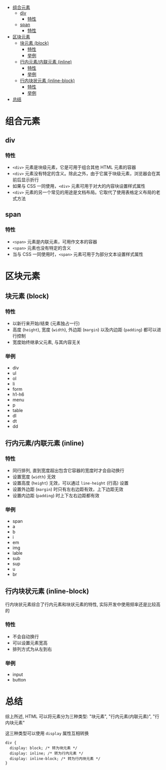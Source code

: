 <!--
 * @Author: shenxh
 * @Date: 2021-12-13 16:48:44
 * @LastEditors: shenxh
 * @LastEditTime: 2021-12-13 16:48:45
 * @Description: HTML 区块
-->

<!-- TOC -->

- [组合元素](#组合元素)
  - [div](#div)
    - [特性](#特性)
  - [span](#span)
    - [特性](#特性)
- [区块元素](#区块元素)
  - [块元素 (block)](#块元素-block)
    - [特性](#特性)
    - [举例](#举例)
  - [行内元素/内联元素 (inline)](#行内元素内联元素-inline)
    - [特性](#特性)
    - [举例](#举例)
  - [行内块状元素 (inline-block)](#行内块状元素-inline-block)
    - [特性](#特性)
    - [举例](#举例)
- [总结](#总结)

<!-- /TOC -->

# 组合元素

## div

### 特性
+ `<div>` 元素是块级元素，它是可用于组合其他 HTML 元素的容器
+ `<div>` 元素没有特定的含义。除此之外，由于它属于块级元素，浏览器会在其前后显示折行
+ 如果与 CSS 一同使用，`<div>`  元素可用于对大的内容块设置样式属性
+ `<div>` 元素的另一个常见的用途是文档布局。它取代了使用表格定义布局的老式方法

## span

### 特性
+ `<span>` 元素是内联元素，可用作文本的容器
+ `<span>` 元素也没有特定的含义
+ 当与 CSS 一同使用时，`<span>` 元素可用于为部分文本设置样式属性

# 区块元素

## 块元素 (block)

### 特性
+ 以新行来开始/结束 (元素独占一行)
+ 高度 (`height`), 宽度 (`width`), 外边距 (`margin`) 以及内边距 (`padding`) 都可以进行控制
+ 宽度始终继承父元素, 与其内容无关

### 举例
+ div
+ ul
+ ol
+ li
+ form
+ h1-h6
+ menu
+ p
+ table
+ dl
+ dt
+ dd

## 行内元素/内联元素 (inline)

### 特性
+ 同行排列, 直到宽度超出包含它容器的宽度时才会自动换行
+ 设置宽度 (`width`) 无效
+ 设置高度 (`height`) 无效，可以通过 `line-height` (行高) 设置
+ 设置外边距 (`margin`) 时只有左右边距有效，上下边距无效
+ 设置内边距 (`padding`) 时上下左右边距都有效

### 举例
+ span
+ a
+ b
+ i
+ em
+ img
+ lable
+ sub
+ sup
+ u
+ br

## 行内块状元素 (inline-block)
行内块状元素综合了行内元素和块状元素的特性, 实际开发中使用频率还是比较高的

### 特性
+ 不会自动换行
+ 可以设置元素宽高
+ 排列方式为从左到右

### 举例
+ input
+ button

# 总结
综上所述, HTML 可以将元素分为三种类型: "块元素", "行内元素(内联元素)", "行内块元素"

这三种类型可以使用 `display` 属性互相转换
```
div {
  display: block; /* 转为块元素 */
  display: inline; /* 转为行内元素 */
  display: inline-block; /* 转为行内块元素 */
}
```
